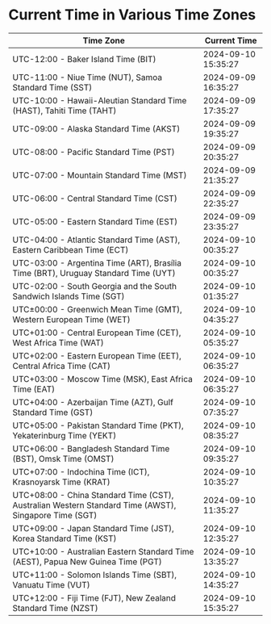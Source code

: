 # Current Time in Various Time Zones

| Time Zone | Current Time |
|-----------|--------------|
| UTC-12:00 - Baker Island Time (BIT) | 2024-09-10 15:35:27 |
| UTC-11:00 - Niue Time (NUT), Samoa Standard Time (SST) | 2024-09-09 16:35:27 |
| UTC-10:00 - Hawaii-Aleutian Standard Time (HAST), Tahiti Time (TAHT) | 2024-09-09 17:35:27 |
| UTC-09:00 - Alaska Standard Time (AKST) | 2024-09-09 19:35:27 |
| UTC-08:00 - Pacific Standard Time (PST) | 2024-09-09 20:35:27 |
| UTC-07:00 - Mountain Standard Time (MST) | 2024-09-09 21:35:27 |
| UTC-06:00 - Central Standard Time (CST) | 2024-09-09 22:35:27 |
| UTC-05:00 - Eastern Standard Time (EST) | 2024-09-09 23:35:27 |
| UTC-04:00 - Atlantic Standard Time (AST), Eastern Caribbean Time (ECT) | 2024-09-10 00:35:27 |
| UTC-03:00 - Argentina Time (ART), Brasília Time (BRT), Uruguay Standard Time (UYT) | 2024-09-10 00:35:27 |
| UTC-02:00 - South Georgia and the South Sandwich Islands Time (SGT) | 2024-09-10 01:35:27 |
| UTC±00:00 - Greenwich Mean Time (GMT), Western European Time (WET) | 2024-09-10 04:35:27 |
| UTC+01:00 - Central European Time (CET), West Africa Time (WAT) | 2024-09-10 05:35:27 |
| UTC+02:00 - Eastern European Time (EET), Central Africa Time (CAT) | 2024-09-10 06:35:27 |
| UTC+03:00 - Moscow Time (MSK), East Africa Time (EAT) | 2024-09-10 06:35:27 |
| UTC+04:00 - Azerbaijan Time (AZT), Gulf Standard Time (GST) | 2024-09-10 07:35:27 |
| UTC+05:00 - Pakistan Standard Time (PKT), Yekaterinburg Time (YEKT) | 2024-09-10 08:35:27 |
| UTC+06:00 - Bangladesh Standard Time (BST), Omsk Time (OMST) | 2024-09-10 09:35:27 |
| UTC+07:00 - Indochina Time (ICT), Krasnoyarsk Time (KRAT) | 2024-09-10 10:35:27 |
| UTC+08:00 - China Standard Time (CST), Australian Western Standard Time (AWST), Singapore Time (SGT) | 2024-09-10 11:35:27 |
| UTC+09:00 - Japan Standard Time (JST), Korea Standard Time (KST) | 2024-09-10 12:35:27 |
| UTC+10:00 - Australian Eastern Standard Time (AEST), Papua New Guinea Time (PGT) | 2024-09-10 13:35:27 |
| UTC+11:00 - Solomon Islands Time (SBT), Vanuatu Time (VUT) | 2024-09-10 14:35:27 |
| UTC+12:00 - Fiji Time (FJT), New Zealand Standard Time (NZST) | 2024-09-10 15:35:27 |
